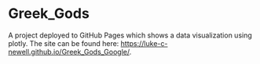 # Greek_Gods
A project deployed to GitHub Pages which shows a data visualization using plotly. The site can be found here: https://luke-c-newell.github.io/Greek_Gods_Google/.
